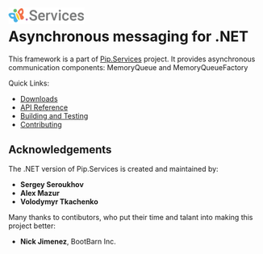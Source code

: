 # <img src="https://github.com/pip-services/pip-services/raw/master/design/Logo.png" alt="Pip.Services Logo" style="max-width:30%"> <br/> Asynchronous messaging for .NET

This framework is a part of [Pip.Services](https://github.com/pip-services/pip-services) project.
It provides asynchronous communication components: MemoryQueue and MemoryQueueFactory

Quick Links:

* [Downloads](https://github.com/pip-services3-dotnet/pip-services3-messaging-dotnet/blob/master/doc/Downloads.md)
* [API Reference]()
* [Building and Testing](https://github.com/pip-services3-dotnet/pip-services3-messaging-dotnet/blob/master/doc/Development.md)
* [Contributing](https://github.com/pip-services3-dotnet/pip-services3-messaging-dotnet/blob/master/doc/Development.md/#contrib)

## Acknowledgements

The .NET version of Pip.Services is created and maintained by:
- **Sergey Seroukhov**
- **Alex Mazur**
- **Volodymyr Tkachenko**

Many thanks to contibutors, who put their time and talant into making this project better:
- **Nick Jimenez**, BootBarn Inc.
